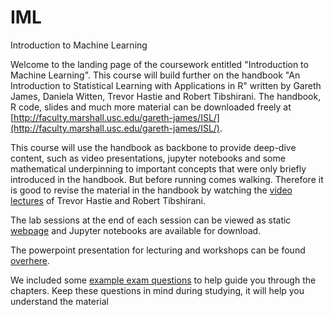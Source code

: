 # IML
Introduction to Machine Learning

Welcome to the landing page of the coursework entitled "Introduction to Machine Learning". This course will build further on the handbook "An Introduction to Statistical Learning with Applications in R" written by Gareth James, Daniela Witten, Trevor Hastie and Robert Tibshirani. The handbook, R code, slides and much more material can be downloaded freely at [http://faculty.marshall.usc.edu/gareth-james/ISL/](http://faculty.marshall.usc.edu/gareth-james/ISL/).

This course will use the handbook as backbone to provide deep-dive content, such as video presentations, jupyter notebooks and some mathematical underpinning to important concepts that were only briefly introduced in the handbook. But before running comes walking. Therefore it is good to revise the material in the handbook by watching the [video lectures](MOOC) of Trevor Hastie and Robert Tibshirani. 

The lab sessions at the end of each session can be viewed as static [webpage](JUPYTER) and Jupyter notebooks are available for download.

The powerpoint presentation for lecturing and workshops can be found [overhere](PP).

We included some [example exam questions](Exam_questions/) to help guide you through the chapters. Keep these questions in mind during studying, it will help you understand the material

